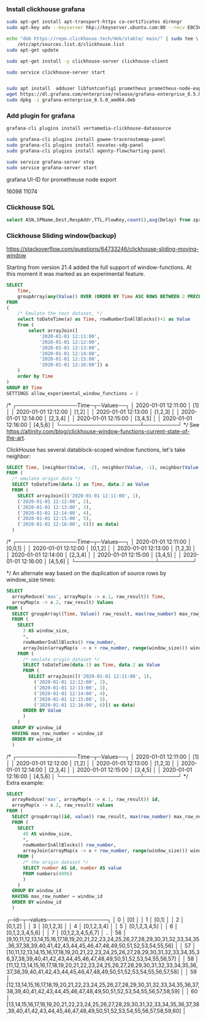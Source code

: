 ### Install clickhouse grafana

```bash
sudo apt-get install apt-transport-https ca-certificates dirmngr
sudo apt-key adv --keyserver hkp://keyserver.ubuntu.com:80 --recv E0C56BD4

echo "deb https://repo.clickhouse.tech/deb/stable/ main/" | sudo tee \
    /etc/apt/sources.list.d/clickhouse.list
sudo apt-get update

sudo apt-get install -y clickhouse-server clickhouse-client

sudo service clickhouse-server start


sudo apt install  adduser libfontconfig1 prometheus prometheus-node-exporter htop
wget https://dl.grafana.com/enterprise/release/grafana-enterprise_8.5.0_amd64.deb
sudo dpkg -i grafana-enterprise_8.5.0_amd64.deb
```

### Add plugin for grafana
```bash
grafana-cli plugins install vertamedia-clickhouse-datasource

sudo grafana-cli plugins install gowee-traceroutemap-panel
sudo grafana-cli plugins install novatec-sdg-panel
sudo grafana-cli plugins install agenty-flowcharting-panel

sudo service grafana-server stop
sudo service grafana-server start
```


grafana UI-ID for prometheuse node export

16098
11074

### Clickhouse SQL

```sql
select ASN,SPName,Dest,RespAddr,TTL,FlowKey,count(),avg(Delay) from zprobe WHERE Dest =='www.github.com' GROUP by Dest,RespAddr,TTL,FlowKey,ASN,SPName ORDER by TTL,FlowKey
```

### Clickhouse Sliding window(backup)


https://stackoverflow.com/questions/64733246/clickhouse-sliding-moving-window

Starting from version 21.4 added the full support of window-functions. At this moment it was marked as an experimental feature.


```sql
SELECT
    Time,
    groupArray(any(Value)) OVER (ORDER BY Time ASC ROWS BETWEEN 2 PRECEDING AND CURRENT ROW) AS Values
FROM 
(
    /* Emulate the test dataset, */
    select toDateTime(a) as Time, rowNumberInAllBlocks()+1 as Value
    from (
        select arrayJoin([
            '2020-01-01 12:11:00',
            '2020-01-01 12:12:00',
            '2020-01-01 12:13:00',
            '2020-01-01 12:14:00',
            '2020-01-01 12:15:00',
            '2020-01-01 12:16:00']) a
    )
    order by Time
)
GROUP BY Time
SETTINGS allow_experimental_window_functions = 1
```

/*
┌────────────────Time─┬─Values──┐
│ 2020-01-01 12:11:00 │ [1]     │
│ 2020-01-01 12:12:00 │ [1,2]   │
│ 2020-01-01 12:13:00 │ [1,2,3] │
│ 2020-01-01 12:14:00 │ [2,3,4] │
│ 2020-01-01 12:15:00 │ [3,4,5] │
│ 2020-01-01 12:16:00 │ [4,5,6] │
└─────────────────────┴─────────┘
*/
See https://altinity.com/blog/clickhouse-window-functions-current-state-of-the-art.

ClickHouse has several datablock-scoped window functions, let's take neighbor:

```sql
SELECT Time, [neighbor(Value, -2), neighbor(Value, -1), neighbor(Value, 0)] Values
FROM (
  /* emulate origin data */
  SELECT toDateTime(data.1) as Time, data.2 as Value
  FROM (
    SELECT arrayJoin([('2020-01-01 12:11:00', 1),
    ('2020-01-01 12:12:00', 2),
    ('2020-01-01 12:13:00', 3),
    ('2020-01-01 12:14:00', 4),
    ('2020-01-01 12:15:00', 5),
    ('2020-01-01 12:16:00', 6)]) as data)
  )
```
/*
┌────────────────Time─┬─Values──┐
│ 2020-01-01 12:11:00 │ [0,0,1] │
│ 2020-01-01 12:12:00 │ [0,1,2] │
│ 2020-01-01 12:13:00 │ [1,2,3] │
│ 2020-01-01 12:14:00 │ [2,3,4] │
│ 2020-01-01 12:15:00 │ [3,4,5] │
│ 2020-01-01 12:16:00 │ [4,5,6] │
└─────────────────────┴─────────┘

*/
An alternate way based on the duplication of source rows by window_size times:

```sql
SELECT   
  arrayReduce('max', arrayMap(x -> x.1, raw_result)) Time,
  arrayMap(x -> x.2, raw_result) Values
FROM (  
  SELECT groupArray((Time, Value)) raw_result, max(row_number) max_row_number
  FROM (
    SELECT 
      3 AS window_size,
      *, 
      rowNumberInAllBlocks() row_number,
      arrayJoin(arrayMap(x -> x + row_number, range(window_size))) window_id
    FROM (
      /* emulate origin dataset */
      SELECT toDateTime(data.1) as Time, data.2 as Value
      FROM (
        SELECT arrayJoin([('2020-01-01 12:11:00', 1),
          ('2020-01-01 12:12:00', 2),
          ('2020-01-01 12:13:00', 3),
          ('2020-01-01 12:14:00', 4),
          ('2020-01-01 12:15:00', 5),
          ('2020-01-01 12:16:00', 6)]) as data)
      ORDER BY Value
      )
    )
  GROUP BY window_id
  HAVING max_row_number = window_id
  ORDER BY window_id
  )
```  
/*
┌────────────────Time─┬─Values──┐
│ 2020-01-01 12:11:00 │ [1]     │
│ 2020-01-01 12:12:00 │ [1,2]   │
│ 2020-01-01 12:13:00 │ [1,2,3] │
│ 2020-01-01 12:14:00 │ [2,3,4] │
│ 2020-01-01 12:15:00 │ [3,4,5] │
│ 2020-01-01 12:16:00 │ [4,5,6] │
└─────────────────────┴─────────┘
*/
Extra example:

```sql
SELECT   
  arrayReduce('max', arrayMap(x -> x.1, raw_result)) id,
  arrayMap(x -> x.2, raw_result) values
FROM (  
  SELECT groupArray((id, value)) raw_result, max(row_number) max_row_number
  FROM (
    SELECT 
      48 AS window_size,
      *, 
      rowNumberInAllBlocks() row_number,
      arrayJoin(arrayMap(x -> x + row_number, range(window_size))) window_id
    FROM (
      /* the origin dataset */
      SELECT number AS id, number AS value
      FROM numbers(4096) 
      )
    )
  GROUP BY window_id
  HAVING max_row_number = window_id
  ORDER BY window_id
  )
  ```


┌─id─┬─values────────────────┐
│  0 │ [0]                   │
│  1 │ [0,1]                 │
│  2 │ [0,1,2]               │
│  3 │ [0,1,2,3]             │
│  4 │ [0,1,2,3,4]           │
│  5 │ [0,1,2,3,4,5]         │
│  6 │ [0,1,2,3,4,5,6]       │
│  7 │ [0,1,2,3,4,5,6,7]     │
..
│ 56 │ [9,10,11,12,13,14,15,16,17,18,19,20,21,22,23,24,25,26,27,28,29,30,31,32,33,34,35,36,37,38,39,40,41,42,43,44,45,46,47,48,49,50,51,52,53,54,55,56]  │
│ 57 │ [10,11,12,13,14,15,16,17,18,19,20,21,22,23,24,25,26,27,28,29,30,31,32,33,34,35,36,37,38,39,40,41,42,43,44,45,46,47,48,49,50,51,52,53,54,55,56,57] │
│ 58 │ [11,12,13,14,15,16,17,18,19,20,21,22,23,24,25,26,27,28,29,30,31,32,33,34,35,36,37,38,39,40,41,42,43,44,45,46,47,48,49,50,51,52,53,54,55,56,57,58] │
│ 59 │ [12,13,14,15,16,17,18,19,20,21,22,23,24,25,26,27,28,29,30,31,32,33,34,35,36,37,38,39,40,41,42,43,44,45,46,47,48,49,50,51,52,53,54,55,56,57,58,59] │
│ 60 │ [13,14,15,16,17,18,19,20,21,22,23,24,25,26,27,28,29,30,31,32,33,34,35,36,37,38,39,40,41,42,43,44,45,46,47,48,49,50,51,52,53,54,55,56,57,58,59,60] │
